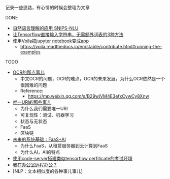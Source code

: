 
记录一些思路，有心情的时候会整理为文章

DONE

- [自然语言理解的应用 SNIPS-NLU](2020-02-12-NLU)
- [让Tensorflow直接输入字符串，无需额外词表的3种方法](2020-04-08-string-tf)
- [使用Voila把jupyter notebook变成app]()
  - https://voila.readthedocs.io/en/stable/contribute.html#running-the-examples

TODO

- [OCR的那点事儿]()
  - 中文OCR的问题，OCR的难点，OCR的未来发展，为什么OCR依然是一个很困难的问题
  - Reference:
    - https://mp.weixin.qq.com/s/B29wlVM4E3efxCywCy8Xnw
- [唯一URI的那些事儿]()
  - 为什么我们需要唯一URI
  - 可复现性：测试、机器学习
  - 状态与无状态
  - FaaS
  - 区块链
- [未来的系统基础：FaaS+AI]()
  - 为什么FaaS，从租赁服务器到云计算到FaaS
  - 为什么AI，AI的特点
- [使用code-server搭建类似tensorflow cerfiticate的考试环境]()
- [我在办公室远程办公？]()
- [NLP：文本相似度的各种事儿事儿]
